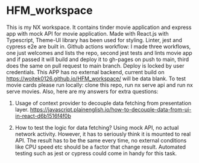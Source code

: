 # HFM_workspace
This is my NX workspace.
It contains tinder movie application and express app with mock API for movie application. Made with React.js with Typescript, Theme-UI library has been used for styling. Linter, jest and cypress e2e are built in. Github actions workflow: I made three workflows, one just welcomes and lists the repo, second jest tests and lints movie app and if passed it will build and deploy it to gh-pages on push to main, third does the same on pull request to main branch. Deploy is locked by user credentials. This APP has no external backend, current build on https://wojtek0126.github.io/HFM_workspace/ will be data blank. To test movie cards please run locally: clone this repo, run nx serve api and run nx serve movies. Also, here are my answers for extra questions:   
1. Usage of context provider to decouple data fetching from presentation layer. https://javascript.plainenglish.io/how-to-decouple-data-from-ui-in-react-d6b1516f4f0b

2. How to test the logic for data fetching? Using mock API, no actual network activity. However, it has to seriously think it is mounted to real API. The result has to be
	the same every time, no external conditions like CPU speed etc should be a factor that change result. Automated testing such as jest or cypress could come in handy for this task. 	
